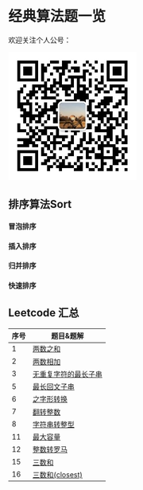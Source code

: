 # 经典算法题一览

欢迎关注个人公号：

![个人公号](https://github.com/leekaka/github_pics/blob/master/wechat_public/qrcode_for_gh_2e9a528eb7b6_258.jpg?raw=true)



## 排序算法Sort

#### 冒泡排序

#### 插入排序
#### 归并排序
#### 快速排序




## Leetcode 汇总

| 序号 | 题目&题解                                                    |
| ---- | ------------------------------------------------------------ |
| 1    | [两数之和](https://github.com/leekaka/stunning-algorithm-problem/blob/master/Leetcode-stunning/LeetCode第1题：两数之和.md) |
| 2    | [两数相加](https://github.com/leekaka/stunning-algorithm-problem/blob/master/Leetcode-stunning/LeetCode第2题：两数相加.md) |
| 3    | [无重复字符的最长子串](https://github.com/leekaka/stunning-algorithm-problem/blob/master/Leetcode-stunning/LeetCode第3题：无重复字符的最长子串.md) |
| 5    | [最长回文子串](https://github.com/leekaka/stunning-algorithm-problem/blob/master/Leetcode-stunning/LeetCode第5题：最长回文子串.md) |
| 6    | [之字形转换](https://github.com/leekaka/stunning-algorithm-problem/blob/master/Leetcode-stunning/LeetCode第6题：之字形转换.md) |
| 7    | [翻转整数](https://github.com/leekaka/stunning-algorithm-problem/blob/master/Leetcode-stunning/LeetCode第7题：翻转整数.md) |
| 8    | [字符串转整型](https://github.com/leekaka/stunning-algorithm-problem/blob/master/Leetcode-stunning/LeetCode第8题：字符串转整型.md) |
| 11   | [最大容量](https://github.com/leekaka/stunning-algorithm-problem/blob/master/Leetcode-stunning/LeetCode第11题：最大容量.md) |
| 12   | [整数转罗马](https://github.com/leekaka/stunning-algorithm-problem/blob/master/Leetcode-stunning/LeetCode第12题：整数转罗马.md) |
| 15   | [三数和](https://github.com/leekaka/stunning-algorithm-problem/blob/master/Leetcode-stunning/LeetCode第15题：三数和.md) |
| 16   | [三数和(closest)](https://github.com/leekaka/stunning-algorithm-problem/blob/master/Leetcode-stunning/LeetCode第16题：三数和(closest).md) |

